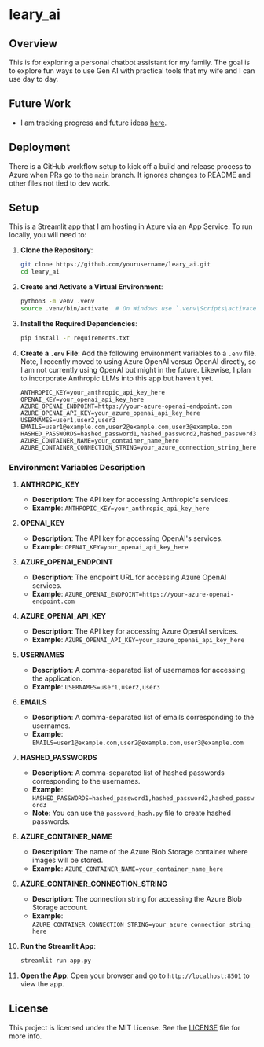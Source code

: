 # leary_ai

## Overview
This is for exploring a personal chatbot assistant for my family. The goal is to explore fun ways to use Gen AI with practical tools that my wife and I can use day to day.

## Future Work
- I am tracking progress and future ideas [here](https://github.com/users/mleary/projects/4).

## Deployment
There is a GitHub workflow setup to kick off a build and release process to Azure when PRs go to the `main` branch. It ignores changes to README and other files not tied to dev work.

## Setup
This is a Streamlit app that I am hosting in Azure via an App Service. To run locally, you will need to:

1. **Clone the Repository**:
    ```bash
    git clone https://github.com/yourusername/leary_ai.git
    cd leary_ai
    ```

2. **Create and Activate a Virtual Environment**:
    ```bash
    python3 -m venv .venv
    source .venv/bin/activate  # On Windows use `.venv\Scripts\activate`
    ```

3. **Install the Required Dependencies**:
    ```bash
    pip install -r requirements.txt
    ```

4. **Create a `.env` File**:
    Add the following environment variables to a `.env` file. Note, I recently moved to using Azure OpenAI versus OpenAI directly, so I am not currently using OpenAI but might in the future. Likewise, I plan to incorporate Anthropic LLMs into this app but haven't yet.

    ```plaintext
    ANTHROPIC_KEY=your_anthropic_api_key_here
    OPENAI_KEY=your_openai_api_key_here
    AZURE_OPENAI_ENDPOINT=https://your-azure-openai-endpoint.com
    AZURE_OPENAI_API_KEY=your_azure_openai_api_key_here
    USERNAMES=user1,user2,user3
    EMAILS=user1@example.com,user2@example.com,user3@example.com
    HASHED_PASSWORDS=hashed_password1,hashed_password2,hashed_password3
    AZURE_CONTAINER_NAME=your_container_name_here
    AZURE_CONTAINER_CONNECTION_STRING=your_azure_connection_string_here
    ```

### Environment Variables Description

1. **ANTHROPIC_KEY**
    - **Description**: The API key for accessing Anthropic's services.
    - **Example**: `ANTHROPIC_KEY=your_anthropic_api_key_here`

2. **OPENAI_KEY**
    - **Description**: The API key for accessing OpenAI's services.
    - **Example**: `OPENAI_KEY=your_openai_api_key_here`

3. **AZURE_OPENAI_ENDPOINT**
    - **Description**: The endpoint URL for accessing Azure OpenAI services.
    - **Example**: `AZURE_OPENAI_ENDPOINT=https://your-azure-openai-endpoint.com`

4. **AZURE_OPENAI_API_KEY**
    - **Description**: The API key for accessing Azure OpenAI services.
    - **Example**: `AZURE_OPENAI_API_KEY=your_azure_openai_api_key_here`

5. **USERNAMES**
    - **Description**: A comma-separated list of usernames for accessing the application.
    - **Example**: `USERNAMES=user1,user2,user3`

6. **EMAILS**
    - **Description**: A comma-separated list of emails corresponding to the usernames.
    - **Example**: `EMAILS=user1@example.com,user2@example.com,user3@example.com`

7. **HASHED_PASSWORDS**
    - **Description**: A comma-separated list of hashed passwords corresponding to the usernames.
    - **Example**: `HASHED_PASSWORDS=hashed_password1,hashed_password2,hashed_password3`
    - **Note**: You can use the `password_hash.py` file to create hashed passwords.

8. **AZURE_CONTAINER_NAME**
    - **Description**: The name of the Azure Blob Storage container where images will be stored.
    - **Example**: `AZURE_CONTAINER_NAME=your_container_name_here`

9. **AZURE_CONTAINER_CONNECTION_STRING**
    - **Description**: The connection string for accessing the Azure Blob Storage account.
    - **Example**: `AZURE_CONTAINER_CONNECTION_STRING=your_azure_connection_string_here`

5. **Run the Streamlit App**:
    ```bash
    streamlit run app.py
    ```

6. **Open the App**:
    Open your browser and go to `http://localhost:8501` to view the app.

## License
This project is licensed under the MIT License. See the [LICENSE](LICENSE) file for more info.